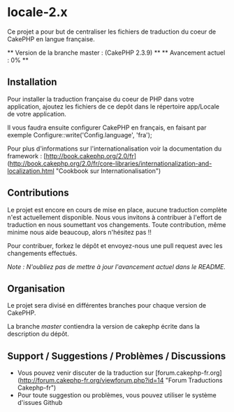 locale-2.x
==========

Ce projet a pour but de centraliser les fichiers de traduction du coeur de
CakePHP en langue française.

** Version de la branche master : (CakePHP 2.3.9) **
** Avancement actuel : 0% **

Installation
------------

Pour installer la traduction française du coeur de PHP dans votre application,
ajoutez les fichiers de ce depôt dans le répertoire app/Locale de votre
application.

Il vous faudra ensuite configurer CakePHP en français, en faisant par exemple
Configure::write('Config.language', 'fra');

Pour plus d'informations sur l'internationalisation voir la documentation du 
framework :
[http://book.cakephp.org/2.0/fr] (http://book.cakephp.org/2.0/fr/core-libraries/internationalization-and-localization.html "Cookbook sur Internationalisation")

Contributions
-------------

Le projet est encore en cours de mise en place, aucune traduction complète
n'est actuellement disponible. Nous vous invitons à contribuer à l'effort
de traduction en nous soumettant vos changements. Toute contribution, même
minime nous aide beaucoup, alors n'hésitez pas !!

Pour contribuer, forkez le dépôt et envoyez-nous une pull request avec les
changements effectués.

**Note :* N'oubliez pas de mettre à jour l'avancement actuel dans le README.*

Organisation
------------

Le projet sera divisé en différentes branches pour chaque version de CakePHP.

La branche *master* contiendra la version de cakephp écrite dans la description
du dépôt.

Support / Suggestions / Problèmes / Discussions
-----------------------------------------------
* Vous pouvez venir discuter de la traduction sur
[forum.cakephp-fr.org] (http://forum.cakephp-fr.org/viewforum.php?id=14 "Forum Traductions Cakephp-fr")
* Pour toute suggestion ou problèmes, vous pouvez utiliser le système d'issues Github
